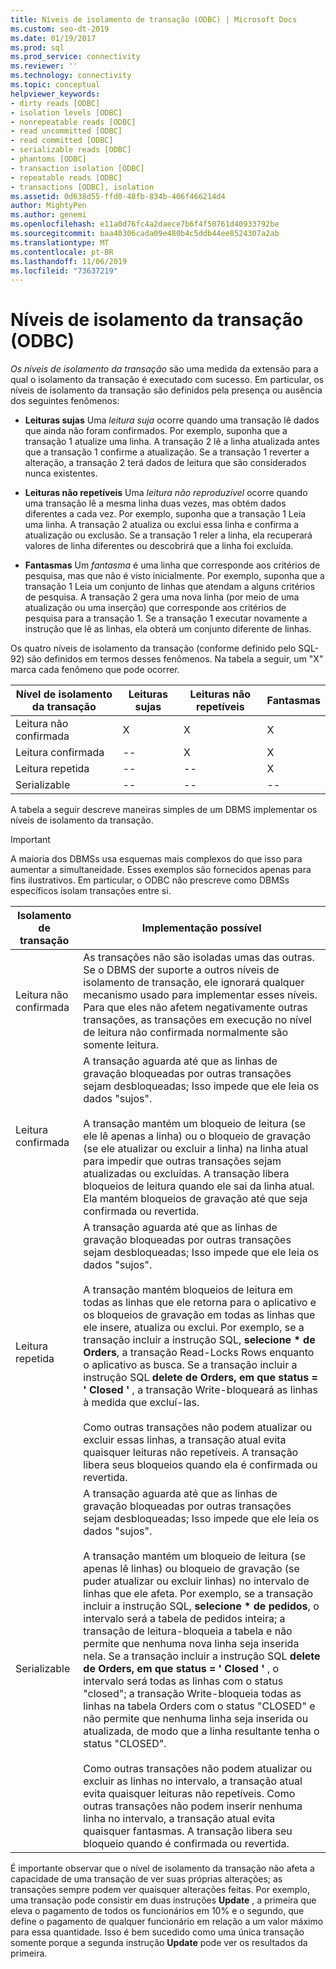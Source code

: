 ```yaml
---
title: Níveis de isolamento de transação (ODBC) | Microsoft Docs
ms.custom: seo-dt-2019
ms.date: 01/19/2017
ms.prod: sql
ms.prod_service: connectivity
ms.reviewer: ''
ms.technology: connectivity
ms.topic: conceptual
helpviewer_keywords:
- dirty reads [ODBC]
- isolation levels [ODBC]
- nonrepeatable reads [ODBC]
- read uncommitted [ODBC]
- read committed [ODBC]
- serializable reads [ODBC]
- phantoms [ODBC]
- transaction isolation [ODBC]
- repeatable reads [ODBC]
- transactions [ODBC], isolation
ms.assetid: 0d638d55-ffd0-48fb-834b-406f466214d4
author: MightyPen
ms.author: genemi
ms.openlocfilehash: e11a0d76fc4a2daece7b6f4f50761d40933792be
ms.sourcegitcommit: baa40306cada09e480b4c5ddb44ee8524307a2ab
ms.translationtype: MT
ms.contentlocale: pt-BR
ms.lasthandoff: 11/06/2019
ms.locfileid: "73637219"
---
```

# <a name="transaction-isolation-levels-odbc"></a>Níveis de isolamento da transação (ODBC)
*Os níveis de isolamento da transação* são uma medida da extensão para a qual o isolamento da transação é executado com sucesso. Em particular, os níveis de isolamento da transação são definidos pela presença ou ausência dos seguintes fenômenos:  
  
-   **Leituras sujas** Uma *leitura suja* ocorre quando uma transação lê dados que ainda não foram confirmados. Por exemplo, suponha que a transação 1 atualize uma linha. A transação 2 lê a linha atualizada antes que a transação 1 confirme a atualização. Se a transação 1 reverter a alteração, a transação 2 terá dados de leitura que são considerados nunca existentes.  
  
-   **Leituras não repetíveis** Uma *leitura não reproduzível* ocorre quando uma transação lê a mesma linha duas vezes, mas obtém dados diferentes a cada vez. Por exemplo, suponha que a transação 1 Leia uma linha. A transação 2 atualiza ou exclui essa linha e confirma a atualização ou exclusão. Se a transação 1 reler a linha, ela recuperará valores de linha diferentes ou descobrirá que a linha foi excluída.  
  
-   **Fantasmas** Um *fantasma* é uma linha que corresponde aos critérios de pesquisa, mas que não é visto inicialmente. Por exemplo, suponha que a transação 1 Leia um conjunto de linhas que atendam a alguns critérios de pesquisa. A transação 2 gera uma nova linha (por meio de uma atualização ou uma inserção) que corresponde aos critérios de pesquisa para a transação 1. Se a transação 1 executar novamente a instrução que lê as linhas, ela obterá um conjunto diferente de linhas.  
  
 Os quatro níveis de isolamento da transação (conforme definido pelo SQL-92) são definidos em termos desses fenômenos. Na tabela a seguir, um "X" marca cada fenômeno que pode ocorrer.  
  
|Nível de isolamento da transação|Leituras sujas|Leituras não repetíveis|Fantasmas|  
|---------------------------------|-----------------|-------------------------|--------------|  
|Leitura não confirmada|X|X|X|  
|Leitura confirmada|--|X|X|  
|Leitura repetida|--|--|X|  
|Serializable|--|--|--|  
  
 A tabela a seguir descreve maneiras simples de um DBMS implementar os níveis de isolamento da transação.  
  
> [!IMPORTANT]  
>  A maioria dos DBMSs usa esquemas mais complexos do que isso para aumentar a simultaneidade. Esses exemplos são fornecidos apenas para fins ilustrativos. Em particular, o ODBC não prescreve como DBMSs específicos isolam transações entre si.  
  
|Isolamento de transação|Implementação possível|  
|---------------------------|-----------------------------|  
|Leitura não confirmada|As transações não são isoladas umas das outras. Se o DBMS der suporte a outros níveis de isolamento de transação, ele ignorará qualquer mecanismo usado para implementar esses níveis. Para que eles não afetem negativamente outras transações, as transações em execução no nível de leitura não confirmada normalmente são somente leitura.|  
|Leitura confirmada|A transação aguarda até que as linhas de gravação bloqueadas por outras transações sejam desbloqueadas; Isso impede que ele leia os dados "sujos".<br /><br /> A transação mantém um bloqueio de leitura (se ele lê apenas a linha) ou o bloqueio de gravação (se ele atualizar ou excluir a linha) na linha atual para impedir que outras transações sejam atualizadas ou excluídas. A transação libera bloqueios de leitura quando ele sai da linha atual. Ela mantém bloqueios de gravação até que seja confirmada ou revertida.|  
|Leitura repetida|A transação aguarda até que as linhas de gravação bloqueadas por outras transações sejam desbloqueadas; Isso impede que ele leia os dados "sujos".<br /><br /> A transação mantém bloqueios de leitura em todas as linhas que ele retorna para o aplicativo e os bloqueios de gravação em todas as linhas que ele insere, atualiza ou exclui. Por exemplo, se a transação incluir a instrução SQL, **selecione \* de Orders**, a transação Read-Locks Rows enquanto o aplicativo as busca. Se a transação incluir a instrução SQL **delete de Orders, em que status = ' Closed '** , a transação Write-bloqueará as linhas à medida que excluí-las.<br /><br /> Como outras transações não podem atualizar ou excluir essas linhas, a transação atual evita quaisquer leituras não repetíveis. A transação libera seus bloqueios quando ela é confirmada ou revertida.|  
|Serializable|A transação aguarda até que as linhas de gravação bloqueadas por outras transações sejam desbloqueadas; Isso impede que ele leia os dados "sujos".<br /><br /> A transação mantém um bloqueio de leitura (se apenas lê linhas) ou bloqueio de gravação (se puder atualizar ou excluir linhas) no intervalo de linhas que ele afeta. Por exemplo, se a transação incluir a instrução SQL, **selecione \* de pedidos**, o intervalo será a tabela de pedidos inteira; a transação de leitura-bloqueia a tabela e não permite que nenhuma nova linha seja inserida nela. Se a transação incluir a instrução SQL **delete de Orders, em que status = ' Closed '** , o intervalo será todas as linhas com o status "closed"; a transação Write-bloqueia todas as linhas na tabela Orders com o status "CLOSED" e não permite que nenhuma linha seja inserida ou atualizada, de modo que a linha resultante tenha o status "CLOSED".<br /><br /> Como outras transações não podem atualizar ou excluir as linhas no intervalo, a transação atual evita quaisquer leituras não repetíveis. Como outras transações não podem inserir nenhuma linha no intervalo, a transação atual evita quaisquer fantasmas. A transação libera seu bloqueio quando é confirmada ou revertida.|  
  
 É importante observar que o nível de isolamento da transação não afeta a capacidade de uma transação de ver suas próprias alterações; as transações sempre podem ver quaisquer alterações feitas. Por exemplo, uma transação pode consistir em duas instruções **Update** , a primeira que eleva o pagamento de todos os funcionários em 10% e o segundo, que define o pagamento de qualquer funcionário em relação a um valor máximo para essa quantidade. Isso é bem sucedido como uma única transação somente porque a segunda instrução **Update** pode ver os resultados da primeira.
